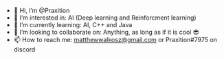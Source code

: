 - 👋 Hi, I’m @Praxition
- 👀 I’m interested in: AI (Deep learning and Reinforcment learning)
- 🌱 I’m currently learning: AI, C++ and Java
- 💞️ I’m looking to collaborate on: Anything, as long as if it is cool 😎
- 📫 How to reach me: matthewwalkosz@gmail.com or Praxition#7975 on discord

<!---
Praxition/Praxition is a ✨ special ✨ repository because its `README.md` (this file) appears on your GitHub profile.
You can click the Preview link to take a look at your changes.
--->
